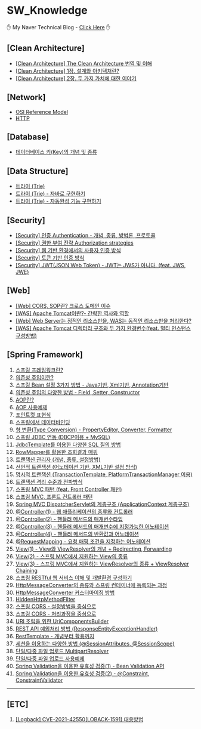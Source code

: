 # SW_Knowledge

&#9995; My Naver Technical Blog - [Click Here][bloglink] &#9995;


## [Clean Architecture]
 - [[Clean Architecture] The Clean Architecture 번역 및 이해][Clean-1]
 - [[Clean Architecture] 1장. 설계와 아키텍처란?][Clean-2]
 - [[Clean Architecture] 2장. 두 가지 가치에 대한 이야기][Clean-3]

## [Network]

- [OSI Reference Model][Network-1]
- [HTTP][Network-2]

## [Database]    

- [데이터베이스 키(Key)의 개념 및 종류][Database-1]

## [Data Structure]

- [트라이 (Trie)][DataStructure-1]
- [트라이 (Trie) - 자바로 구현하기][DataStructure-2]
- [트라이 (Trie) - 자동완성 기능 구현하기][DataStructure-3]

## [Security]

- [[Security] 인증 Authentication - 개념, 종류, 방법론, 프로토콜][Security-1]
- [[Security] 권한 부여 전략 Authorization strategies][Security-2]
- [[Security] 웹 기반 환경에서의 사용자 인증 방식][Security-3]
- [[Security] 토큰 기반 인증 방식][Security-4]
- [[Security] JWT(JSON Web Token) - JWT는 JWS가 아니다. (feat. JWS, JWE)][Security-5]

## [Web]

- [[Web] CORS, SOP란? 크로스 도메인 이슈][Web-1]
- [[WAS] Apache Tomcat이란?- 간략한 역사와 역할][Web-2]
- [[Web] Web Server는 정적인 리소스만을, WAS는 동적인 리소스만을 처리한다?][Web-3]
- [[WAS] Apache Tomcat 디렉터리 구조와 두 가지 환경변수(feat. 멀티 인스턴스 구성방법)][Web-4]

## [Spring Framework]

1. [스프링 프레임워크란?][Spring-1]
2. [의존성 주입이란?][Spring-2]
3. [스프링 Bean 설정 3가지 방법 - Java기반, Xml기반, Annotation기반][Spring-3]
4. [의존성 주입의 다양한 방법 - Field, Setter, Constructor][Spring-4]
5. [AOP란?][Spring-5]
6. [AOP 사용예제][Spring-6]
7. [포인트컷 표현식][Spring-7]
8. [스프링에서 데이터바인딩][Spring-8]
9. [형 변환(Type Conversion) - PropertyEditor, Converter, Formatter][Spring-9]
10. [스프링 JDBC 연동 (DBCP이용 + MySQL)][Spring-10]
11. [JdbcTemplate를 이용한 다양한 SQL 질의 방법][Spring-11]
12. [RowMapper를 활용한 조회결과 매핑][Spring-12]
13. [트랜잭션 관리자 (개념, 종류, 설정방법)][Spring-13]   
14. [선언적 트랜잭션 (어노테이션 기반, XML기반 설정 방식)][Spring-14]
15. [명시적 트랜잭션 (TransactionTemplate, PlatformTransactionManager 이용)][Spring-15]
16. [트랜잭션 격리 수준과 전파방식][Spring-16]
17. [스프링 MVC 패턴 (feat. Front Controller 패턴)][Spring-17]
18. [스프링 MVC, 프론트 컨트롤러 패턴][Spring-18]
19. [Spring MVC DispatcherServlet의 계층구조 (ApplicationContext 계층구조)][Spring-19]
20. [@Controller(1) - 웹 애플리케이션의 종류와 컨트롤러][Spring-20]
21. [@Controller(2) - 핸들러 메서드의 매개변수타입][Spring-21]
22. [@Controller(3) - 핸들러 메서드의 매개변수에 지정가능한 어노테이션][Spring-22]
23. [@Controller(4) - 핸들러 메서드의 반환값과 어노테이션][Spring-23]
24. [@RequestMapping - 요청 매핑 조건을 지정하는 어노테이션][Spring-24]
25. [View(1) - View와 ViewResolver의 개념 + Redirecting, Forwarding][Spring-25]
26. [View(2) - 스프링 MVC에서 지원하는 View의 종류][Spring-26]
27. [View(3) - 스프링 MVC에서 지원하는 ViewResolver의 종류 + ViewResolver Chaining][Spring-27]
28. [스프링 RESTful 웹 서비스 이해 및 개발환경 구성하기][Spring-28]
29. [HttpMessageConverter의 종류와 스프링 컨테이너에 등록되는 과정][Spring-29]
30. [HttpMessageConverter 커스터마이징 방법][Spring-30]
31. [HiddenHttpMethodFilter][Spring-31]
32. [스프링 CORS - 설정방법을 중심으로][Spring-32]
33. [스프링 CORS - 처리과정을 중심으로][Spring-33]
34. [URI 조립을 위한 UriComponentsBuilder][Spring-34]
35. [REST API 예외처리 방법 (ResponseEntityExceptionHandler)][Spring-35]
36. [RestTemplate - 개념부터 활용까지][Spring-36]
37. [세션을 이용하는 다양한 방법 (@SessionAttributes, @SessionScope)][Spring-37]
38. [단일/다중 파일 업로드 MultipartResolver][Spring-38]
39. [단일/다중 파일 업로드 사용예제][Spring-39]
40. [Spring Validation을 이용한 유효성 검증(1) - Bean Validation API][Spring-40]
41. [Spring Validation을 이용한 유효성 검증(2) - @Constraint, ConstraintValidator][Spring-41]


<hr>

## [ETC]

1. [[Logback] CVE-2021-42550(LOBACK-1591) 대응방법][ETC-1]

[bloglink]: https://blog.naver.com/aservmz "Go My Blog"

[Clean-1]: https://blog.naver.com/aservmz/222553503541 "The Clean Architecture 번역 및 이해"
[Clean-2]: https://blog.naver.com/aservmz/222554223402 "1장. 설계와 아키텍처란?"
[Clean-3]: https://blog.naver.com/aservmz/222554298254 "2장. 두 가지 가치에 대한 이야기"

[Network-1]: https://blog.naver.com/aservmz/222273195172 "OSI Reference Model"
[Network-2]: https://blog.naver.com/aservmz/222301982303 "HTTP란"

[Database-1]: https://blog.naver.com/aservmz/221943292606 "데이터베이스 키(Key)의 개념 및 종류"

[DataStructure-1]: https://blog.naver.com/aservmz/222277491970 "트라이 Trie"
[DataStructure-2]: https://blog.naver.com/aservmz/222678097858 "트라이 (Trie) - 자바로 구현하기"
[DataStructure-3]: https://blog.naver.com/aservmz/222679300807 "트라이 (Trie) - 자동완성 기능 구현하기"

[Security-1]: https://blog.naver.com/aservmz/222804573246 "[Security] 인증 Authentication - 개념, 종류, 방법론, 프로토콜"
[Security-2]: https://blog.naver.com/aservmz/222805634909 "[Security] 권한 부여 전략 Authorization strategies"
[Security-3]: https://blog.naver.com/aservmz/222806718606 "[Security] 웹 기반 환경에서의 사용자 인증 방식"
[Security-4]: https://blog.naver.com/aservmz/222809965776 "[Security] 토큰 기반 인증 방식"
[Security-5]: https://blog.naver.com/aservmz/222813023691 "[Security] JWT(JSON Web Token) - JWT는 JWS가 아니다. (feat. JWS, JWE)"

[Web-1]: https://blog.naver.com/aservmz/222312490758 "CORS, SOP란? 크로스 도메인 이슈"
[Web-2]: https://blog.naver.com/aservmz/222599368051 "[WAS] Apache Tomcat이란?- 간략한 역사와 역할"
[Web-3]: https://blog.naver.com/aservmz/222599383477 "[WEB] Web Server는 정적인 리소스만을, WAS는 동적인 리소스만을 처리한다?"
[Web-4]: https://blog.naver.com/aservmz/222604592242 "[WAS] WApache Tomcat 디렉터리 구조와 두 가지 환경변수(feat. 멀티 인스턴스 구성방법)"

[Spring-1]: https://blog.naver.com/aservmz/222123598813 "스프링프레임워크란?"
[Spring-2]: https://blog.naver.com/aservmz/222124195653 "의존성 주입이란?"
[Spring-3]: https://blog.naver.com/aservmz/222124811080 "스프링 Bean 설정 3가지 방법"
[Spring-4]: https://blog.naver.com/aservmz/222125631838 "의존성 주입의 다양한 방법"
[Spring-5]: https://blog.naver.com/aservmz/222130168833 "AOP란?"
[Spring-6]: https://blog.naver.com/aservmz/222130296776 "AOP 사용예제"
[Spring-7]: https://blog.naver.com/aservmz/222130674972 "포인트컷 표현식"
[Spring-8]: https://blog.naver.com/aservmz/222132312284 "스프링에서 데이터 바인딩"
[Spring-9]: https://blog.naver.com/aservmz/222132754665 "형 변환(Type Conversion) - PropertyEditor, Converter, Formatter"
[Spring-10]: https://blog.naver.com/aservmz/222137705967 "스프링 JDBC 연동 (DBCP이용 + MySQL)"
[Spring-11]: https://blog.naver.com/aservmz/222139111928 "JdbcTemplate를 이용한 다양한 SQL 질의 방법"
[Spring-12]: https://blog.naver.com/aservmz/222139789930 "RowMapper를 활용한 조회결과 매핑"
[Spring-13]: https://blog.naver.com/aservmz/222142588232 "트랜잭션 관리자 (개념, 종류, 설정방법)"
[Spring-14]: https://blog.naver.com/aservmz/222142663551 "선언적 트랜잭션 (어노테이션 기반, XML기반 설정 방식)"
[Spring-15]: https://blog.naver.com/aservmz/222147176874 "명시적 트랜잭션 (TransactionTemplate, PlatformTransactionManager 이용)"
[Spring-16]: https://blog.naver.com/aservmz/222148145904 "트랜잭션 격리 수준과 전파방식"
[Spring-17]: https://blog.naver.com/aservmz/222149929797 "스프링 MVC 패턴 (feat. Front Controller 패턴)"
[Spring-18]: https://blog.naver.com/aservmz/222156447100 "스프링 MVC, 프론트 컨트롤러 패턴"
[Spring-19]: https://blog.naver.com/aservmz/222157110455 "Spring MVC DispatcherServlet의 계층구조 (ApplicationContext 계층구조)"
[Spring-20]: https://blog.naver.com/aservmz/222188078213 "@Controller(1) - 웹 애플리케이션의 종류와 컨트롤러"
[Spring-21]: https://blog.naver.com/aservmz/222188759193 "@Controller(2) - 핸들러 메서드의 매개변수타입"
[Spring-22]: https://blog.naver.com/aservmz/222189474892 "@Controller(3) - 핸들러 메서드의 매개변수에 지정가능한 어노테이션"
[Spring-23]: https://blog.naver.com/aservmz/222189887287 "@Controller(4) - 핸들러 메서드의 반환값과 어노테이션"
[Spring-24]: https://blog.naver.com/aservmz/222191128403 "@RequestMapping - 요청 매핑 조건을 지정하는 어노테이션"
[Spring-25]: https://blog.naver.com/aservmz/222194342273 "View(1) - View와 ViewResolver의 개념 + Redirecting, Forwarding"
[Spring-26]: https://blog.naver.com/aservmz/222195474922 "View(2) - 스프링 MVC에서 지원하는 View의 종류"
[Spring-27]: https://blog.naver.com/aservmz/222197919526 "View(3) - 스프링 MVC에서 지원하는 ViewResolver의 종류 + ViewResolver Chaining"
[Spring-28]: https://blog.naver.com/aservmz/222282710254 "스프링 RESTful 웹 서비스 이해 및 개발환경 구성하기"
[Spring-29]: https://blog.naver.com/aservmz/222283277914 "HttpMessageConverter의 종류와 스프링 컨테이너에 등록되는 과정"
[Spring-30]: https://blog.naver.com/aservmz/222284376294 "HttpMessageConverter 커스터마이징 방법"
[Spring-31]: https://blog.naver.com/aservmz/222284858959 "HiddenHttpMethodFilter"
[Spring-32]: https://blog.naver.com/aservmz/222313756775 "스프링 CORS - 설정방법을 중심으로"
[Spring-33]: https://blog.naver.com/aservmz/222313864092 "스프링 CORS - 처리과정을 중심으로"
[Spring-34]: https://blog.naver.com/aservmz/222322019981 "URI 조립을 위한 UriComponentsBuilder"
[Spring-35]: https://blog.naver.com/aservmz/222322773008 "REST API 예외처리 방법 (ResponseEntityExceptionHandler)"
[Spring-36]: https://blog.naver.com/aservmz/222325616285 "RestTemplate - 개념부터 활용까지"
[Spring-37]: https://blog.naver.com/aservmz/222332995975 "세션을 이용하는 다양한 방법 (@SessionAttributes, @SessionScope q )"
[Spring-38]: https://blog.naver.com/aservmz/222338298677 "단일/다중 파일 업로드 MultipartResolver"
[Spring-39]: https://blog.naver.com/aservmz/222338300680 "단일/다중 파일 업로드 사용 예제"
[Spring-40]: https://blog.naver.com/aservmz/222822931285 "Spring Validation을 이용한 유효성 검증(1) - Bean Validation API"
[Spring-41]: https://blog.naver.com/aservmz/222823126774 "Spring Validation을 이용한 유효성 검증(2) - @Constraint, ConstraintValidator"


[ETC-1]: https://blog.naver.com/aservmz/222603408381 "[Logback] CVE-2021-42550(LOBACK-1591) 대응방법"

